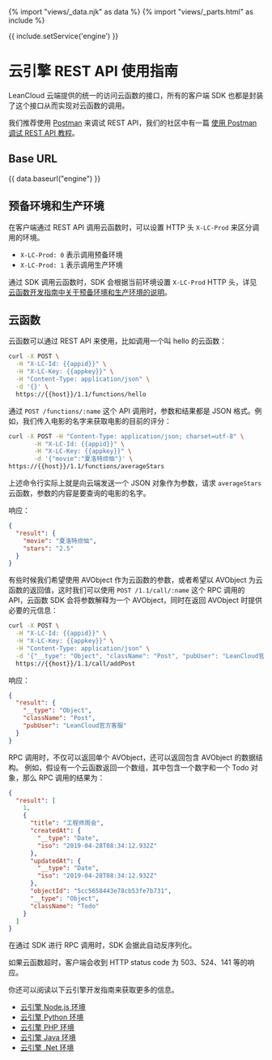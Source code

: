 
{% import "views/_data.njk" as data %}
{% import "views/_parts.html" as include %}

{{ include.setService('engine') }}

# 云引擎 REST API 使用指南

LeanCloud 云端提供的统一的访问云函数的接口，所有的客户端 SDK 也都是封装了这个接口从而实现对云函数的调用。

我们推荐使用 [Postman](http://www.getpostman.com/) 来调试 REST API，我们的社区中有一篇 [使用 Postman 调试 REST API 教程](https://forum.leancloud.cn/t/postman-rest-api/8638)。

## Base URL

{{ data.baseurl("engine") }}

## 预备环境和生产环境

在客户端通过 REST API 调用云函数时，可以设置 HTTP 头 `X-LC-Prod` 来区分调用的环境。

* `X-LC-Prod: 0` 表示调用预备环境
* `X-LC-Prod: 1` 表示调用生产环境

通过 SDK 调用云函数时，SDK 会根据当前环境设置 `X-LC-Prod` HTTP 头，详见 [云函数开发指南中关于预备环境和生产环境的说明](leanengine_cloudfunction_guide-node.html#切换云引擎环境)。

## 云函数

云函数可以通过 REST API 来使用，比如调用一个叫 hello 的云函数：

```sh
curl -X POST \
  -H "X-LC-Id: {{appid}}" \
  -H "X-LC-Key: {{appkey}}" \
  -H "Content-Type: application/json" \
  -d '{}' \
  https://{{host}}/1.1/functions/hello
```

通过 `POST /functions/:name` 这个 API 调用时，参数和结果都是 JSON 格式。例如，我们传入电影的名字来获取电影的目前的评分：

```sh
curl -X POST -H "Content-Type: application/json; charset=utf-8" \
       -H "X-LC-Id: {{appid}}" \
       -H "X-LC-Key: {{appkey}}" \
       -d '{"movie":"夏洛特烦恼"}' \
https://{{host}}/1.1/functions/averageStars
```

上述命令行实际上就是向云端发送一个 JSON 对象作为参数，请求 `averageStars` 云函数，参数的内容是要查询的电影的名字。

响应：

```json
{
  "result": {
    "movie": "夏洛特烦恼",
    "stars": "2.5"
  }
}
```

有些时候我们希望使用 AVObject 作为云函数的参数，或者希望以 AVObject 为云函数的返回值，这时我们可以使用 `POST /1.1/call/:name` 这个 RPC 调用的 API，云函数 SDK 会将参数解释为一个 AVObject，同时在返回 AVObject 时提供必要的元信息：

```sh
curl -X POST \
  -H "X-LC-Id: {{appid}}" \
  -H "X-LC-Key: {{appkey}}" \
  -H "Content-Type: application/json" \
  -d '{"__type": "Object", "className": "Post", "pubUser": "LeanCloud官方客服"}' \
  https://{{host}}/1.1/call/addPost
```

响应：

```json
{
  "result": {
    "__type": "Object",
    "className": "Post",
    "pubUser": "LeanCloud官方客服"
  }
}
```

RPC 调用时，不仅可以返回单个 AVObject，还可以返回包含 AVObject 的数据结构。
例如，假设有一个云函数返回一个数组，其中包含一个数字和一个 Todo 对象，那么 RPC 调用的结果为：

```json
{
  "result": [
    1,
    {
      "title": "工程师周会",
      "createdAt": {
        "__type": "Date",
        "iso": "2019-04-28T08:34:12.932Z"
      },
      "updatedAt": {
        "__type": "Date",
        "iso": "2019-04-28T08:34:12.932Z"
      },
      "objectId": "5cc5658443e78cb53fe7b731",
      "__type": "Object",
      "className": "Todo"
    }
  ]
}
```

在通过 SDK 进行 RPC 调用时，SDK 会据此自动反序列化。

如果云函数超时，客户端会收到 HTTP status code 为 503、524、141 等的响应。

你还可以阅读以下云引擎开发指南来获取更多的信息。

* [云引擎 Node.js 环境](leanengine_cloudfunction_guide-node.html)
* [云引擎 Python 环境](leanengine_cloudfunction_guide-python.html)
* [云引擎 PHP 环境](leanengine_cloudfunction_guide-php.html)
* [云引擎 Java 环境](leanengine_cloudfunction_guide-java.html)
* [云引擎 .Net 环境](leanengine_cloudfunction_guide-dotnet.html)
